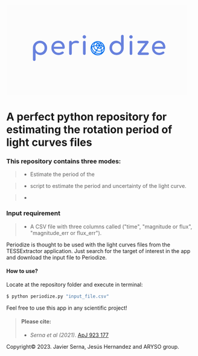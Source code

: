 <img src="https://github.com/javiserna/Periodize/blob/main/periodize_logo.png?raw=true"/>

# A perfect python repository for estimating the rotation period of light curves files



### This repository contains three modes:

>- Estimate the period of the 

>- script to estimate the period and uncertainty of the light curve.

>- 


### Input requirement

>- A CSV file with three columns called ("time", "magnitude or flux", "magnitude_err or flux_err").

Periodize is thought to be used with the light curves files from the TESSExtractor application. Just search for the target of interest in the app and download the input file to Periodize.


#### How to use?
Locate at the repository folder and execute in terminal:

```zsh
$ python periodize.py "input_file.csv"
```



Feel free to use this app in any scientific project!

>#### Please cite:
>
>- _Serna et al (2021)_. [ApJ 923 177](https://doi.org/10.3847/1538-4357/AC300A)
> 

Copyright© 2023.
Javier Serna, Jesús Hernandez and ARYSO group.
